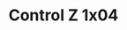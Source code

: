 ---
layout: episodios
title: "Control Z 1x04"
url_serie_padre: 'control-z/temporada-1'
category: 'series'
capitulo: 'yes'
anio: '2019'
prev: 'capitulo-3'
proximo: 'capitulo-5'
sandbox: allow-same-origin allow-forms
idioma: 'Latino'
calidad: 'Full HD'
fuente: 'cueva'
reproductores_otros: ["https://gdriveplayer.me/embed2.php?link=g1g7MtfqIbFWbBg5tyCUMwUJHAjlHHzidedmvKyCSCyzXkbz7KzPQ9XO%252BJGcdckh3E%252BwyKp1A8f%252BaclPbsK2965f0SFRz7%252BKDTyp%252BUyz9L3W9yIv%252BBugskRHHj9Y0a2iaxyoALAcWh20yjs1D8gwC8zfl%252BGKYz%252FgyssqQR8WMsfk1p5IOWPxz8G%252BP%252BbJHOXC5VPpFTxeOwYfYLVQe2PtmH","Latino","https://movcloud.net/embed/gw-pr3QRxvkX","Latino","https://supervideo.tv/e/e48nr30lxqrg","Latino","https://mstream.press/wnokp77jop3z","Latino"]
reproductores_fembed: ["https://feurl.com/v/6-lqwt00853l26p","Latino","https://feurl.com/v/lg-y5bnn32kx7q5","Latino"]
reproductor: fembed
clasificacion: '+10'
tags:
- Ciencia-Ficcion
---